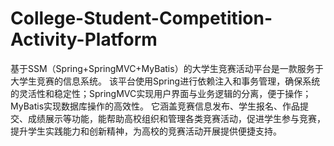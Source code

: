 # College-Student-Competition-Activity-Platform
基于SSM（Spring+SpringMVC+MyBatis）的大学生竞赛活动平台是一款服务于大学生竞赛的信息系统。  该平台使用Spring进行依赖注入和事务管理，确保系统的灵活性和稳定性；SpringMVC实现用户界面与业务逻辑的分离，便于操作；MyBatis实现数据库操作的高效性。  它涵盖竞赛信息发布、学生报名、作品提交、成绩展示等功能，能帮助高校组织和管理各类竞赛活动，促进学生参与竞赛，提升学生实践能力和创新精神，为高校的竞赛活动开展提供便捷支持。
